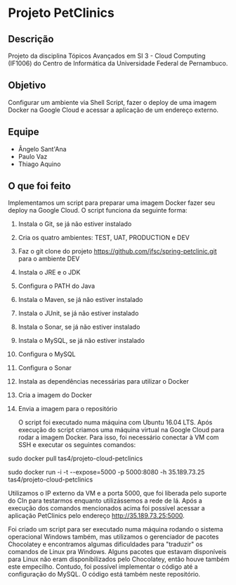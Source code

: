 # Projeto PetClinics

## Descrição
   Projeto da disciplina Tópicos Avançados em SI 3 - Cloud Computing (IF1006) do Centro de Informática da Universidade Federal de Pernambuco.

## Objetivo
   Configurar um ambiente via Shell Script, fazer o deploy de uma imagem Docker na Google Cloud e acessar a aplicação de um endereço externo.

## Equipe
- Ângelo Sant'Ana
- Paulo Vaz
- Thiago Aquino

## O que foi feito

   Implementamos um script para preparar uma imagem Docker fazer seu deploy na Google Cloud. O script funciona da seguinte forma:

1) Instala o Git, se já não estiver instalado
2) Cria os quatro ambientes: TEST, UAT, PRODUCTION e DEV 
3) Faz o git clone do projeto https://github.com/jfsc/spring-petclinic.git para o ambiente DEV
4) Instala o JRE e o JDK
5) Configura o PATH do Java
6) Instala o Maven, se já não estiver instalado
7) Instala o JUnit, se já não estiver instalado
8) Instala o Sonar, se já não estiver instalado
9) Instala o MySQL, se já não estiver instalado
10) Configura o MySQL
11) Configura o Sonar
12) Instala as dependências necessárias para utilizar o Docker
13) Cria a imagem do Docker
14) Envia a imagem para o repositório 

	O script foi executado numa máquina com Ubuntu 16.04 LTS. Após execução do script criamos uma máquina virtual na Google Cloud para rodar a imagem Docker. Para isso, foi necessário conectar à VM com SSH e executar os seguintes comandos:

  sudo docker pull tas4/projeto-cloud-petclinics
  
  sudo docker run -i -t --expose=5000 -p 5000:8080 -h 35.189.73.25 tas4/projeto-cloud-petclinics
  
  

   Utilizamos o IP externo da VM e a porta 5000, que foi liberada pelo suporte do CIn para testarmos enquanto utilizássemos a rede de lá. Após a execução dos comandos mencionados acima foi possível acessar a aplicação PetClinics pelo endereço http://35.189.73.25:5000.
   
   Foi criado um script para ser executado numa máquina rodando o sistema operacional Windows também, mas utilizamos o gerenciador de pacotes Chocolatey e encontramos algumas dificuldades para "traduzir" os comandos de Linux pra Windows. Alguns pacotes que estavam disponíveis para Linux não eram disponibilizados pelo Chocolatey, então houve também este empecilho. Contudo, foi possível implementar o código até a configuração do MySQL. O código está também neste repositório.
